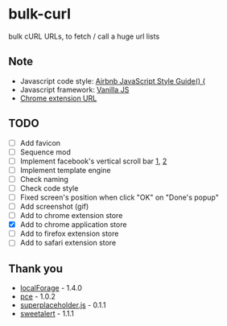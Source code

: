 # bulk-curl
bulk cURL URLs, to fetch / call a huge url lists

## Note
- Javascript code style: [Airbnb JavaScript Style Guide() {](https://github.com/airbnb/javascript)
- Javascript framework: [Vanilla JS](http://vanilla-js.com/)
- [Chrome extension URL](https://chrome.google.com/webstore/detail/gbjifpfbfnblelnpiejbpiahllhmkkno/)

## TODO
- [ ] Add favicon
- [ ] Sequence mod
- [ ] Implement facebook's vertical scroll bar [1](http://jsfiddle.net/PVZB8/139/), [2](http://areaaperta.com/nicescroll/demo.html)
- [ ] Implement template engine
- [ ] Check naming
- [ ] Check code style
- [ ] Fixed screen's position when click "OK" on "Done's popup"
- [ ] Add screenshot (gif)
- [ ] Add to chrome extension store
- [x] Add to chrome application store
- [ ] Add to firefox extension store
- [ ] Add to safari extension store

## Thank you
- [localForage](https://github.com/mozilla/localForage) - 1.4.0
- [pce](https://github.com/HubSpot/pace) - 1.0.2
- [superplaceholder.js](https://github.com/chinchang/superplaceholder.js) - 0.1.1
- [sweetalert](https://github.com/t4t5/sweetalert) - 1.1.1
